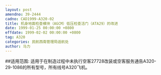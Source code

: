 ```yaml
---
layout: post
amendno: 39-2444
cadno: CAD1999-A320-02
title: 机身地面检查模块（AGCM）低压检查活门（ATA29）的改进
date: 1999-01-25 00:00:00 +0800
effdate: 1999-02-02 00:00:00 +0800
tag: A320
categories: 民航西南管理局适航处
author: 马力
---
```


##适用范围:
适用于在制造过程中未执行空客27728改装或空客服务通告A320-29-1086的所有型号，所有线号A320飞机。

